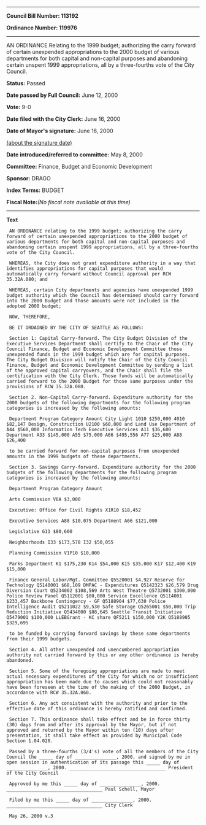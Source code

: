 

********

**Council Bill Number: 113192**
   
**Ordinance Number: 119976**
********

 AN ORDINANCE Relating to the 1999 budget; authorizing the carry forward of certain unexpended appropriations to the 2000 budget of various departments for both capital and non-capital purposes and abandoning certain unspent 1999 appropriations, all by a three-fourths vote of the City Council.

**Status:** Passed
   
**Date passed by Full Council:** June 12, 2000
   
**Vote:** 9-0
   
**Date filed with the City Clerk:** June 16, 2000
   
**Date of Mayor's signature:** June 16, 2000
   
[(about the signature date)](/~public/approvaldate.htm)
   
   
   
**Date introduced/referred to committee:** May 8, 2000
   
**Committee:** Finance, Budget and Economic Development
   
**Sponsor:** DRAGO
   
   
**Index Terms:** BUDGET

**Fiscal Note:**_(No fiscal note available at this time)_

********

**Text**
   
```
 AN ORDINANCE relating to the 1999 budget; authorizing the carry forward of certain unexpended appropriations to the 2000 budget of various departments for both capital and non-capital purposes and abandoning certain unspent 1999 appropriations, all by a three-fourths vote of the City Council.

 WHEREAS, the City does not grant expenditure authority in a way that identifies appropriations for capital purposes that would automatically carry forward without Council approval per RCW 35.32A.080; and

 WHEREAS, certain City departments and agencies have unexpended 1999 budget authority which the Council has determined should carry forward into the 2000 Budget and those amounts were not included in the adopted 2000 budget;

 NOW, THEREFORE,

 BE IT ORDAINED BY THE CITY OF SEATTLE AS FOLLOWS:

 Section 1: Capital Carry-forward. The City Budget Division of the Executive Services Department shall certify to the Chair of the City Council Finance, Budget and Economic Development Committee those unexpended funds in the 1999 budget which are for capital purposes. The City Budget Division will notify the Chair of the City Council Finance, Budget and Economic Development Committee by sending a list of the approved capital carryovers, and the Chair shall file the certification with the City Clerk. Those funds will be automatically carried forward to the 2000 Budget for those same purposes under the provisions of RCW 35.32A.080.

 Section 2. Non-Capital Carry-forward. Expenditure authority for the 2000 budgets of the following departments for the following program categories is increased by the following amounts:

 Department Program Category Amount City Light 1010 $250,000 4010 $82,147 Design, Construction U2100 $60,000 and Land Use Department of A44 $560,000 Information Tech Executive Services A11 $36,600 Department A33 $145,000 A55 $75,000 A66 $495,556 A77 $25,000 A88 $26,400

 to be carried forward for non-capital purposes from unexpended amounts in the 1999 budgets of these departments.

 Section 3. Savings Carry-forward. Expenditure authority for the 2000 budgets of the following departments for the following program categories is increased by the following amounts:

 Department Program Category Amount

 Arts Commission V6A $3,000

 Executive: Office for Civil Rights X1R10 $18,452

 Executive Services A88 $10,075 Department A66 $121,000

 Legislative G11 $80,600

 Neighborhoods I33 $173,578 I32 $50,055

 Planning Commission V1P10 $10,000

 Parks Department K1 $175,230 K14 $54,000 K15 $35,000 K17 $12,400 K19 $15,000

 Finance General Labor/Mgt. Committee Q5520001 $4,927 Reserve for Technology Q5140001 $68,109 DMPAC - Expenditures Q5142323 $26,579 Drug Diversion Court Q5234002 $108,569 Arts West Theatre Q5732001 $300,000 Police Review Panel Q5112001 $80,000 Service Excellence Q5114001 $233,457 Backbone Contingency - GF Q5188904 $77,630 Police Intelligence Audit Q5211022 $9,530 Safe Storage Q5265001 $50,000 Trip Reduction Initiative Q5434000 $88,645 Seattle Transit Initiative Q5479001 $100,000 LLEBGrant - KC share QF5211 $150,000 Y2K Q5188905 $329,695

 to be funded by carrying forward savings by these same departments from their 1999 budgets.

 Section 4. All other unexpended and unencumbered appropriation authority not carried forward by this or any other ordinance is hereby abandoned.

 Section 5. Some of the foregoing appropriations are made to meet actual necessary expenditures of the City for which no or insufficient appropriation has been made due to causes which could not reasonably have been foreseen at the time of the making of the 2000 Budget, in accordance with RCW 35.32A.060.

 Section 6. Any act consistent with the authority and prior to the effective date of this ordinance is hereby ratified and confirmed.

 Section 7. This ordinance shall take effect and be in force thirty (30) days from and after its approval by the Mayor, but if not approved and returned by the Mayor within ten (10) days after presentation, it shall take effect as provided by Municipal Code Section 1.04.020.

 Passed by a three-fourths (3/4's) vote of all the members of the City Council the _____ day of _______________, 2000, and signed by me in open session in authentication of its passage this _____ day of _______________, 2000. ___________________________________ President of the City Council

 Approved by me this _____ day of _______________, 2000. ___________________________________ Paul Schell, Mayor

 Filed by me this _____ day of _______________, 2000. ___________________________________ City Clerk

 May 26, 2000 v.3

```
